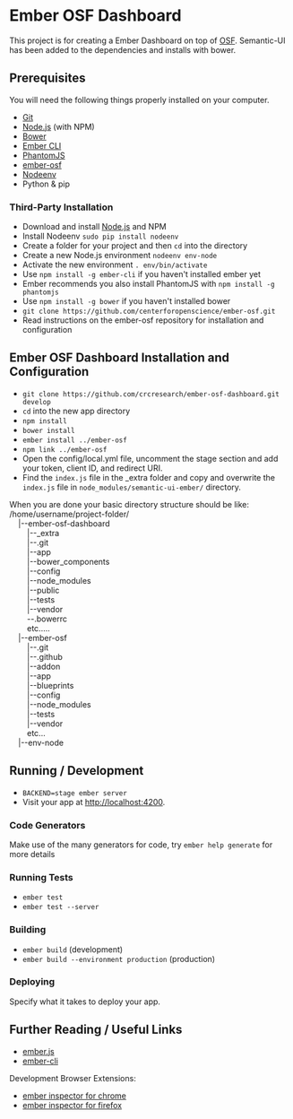 # Ember OSF Dashboard

This project is for creating a Ember Dashboard on top of [OSF](http://osf.io).  Semantic-UI
has been added to the dependencies and installs with bower.  

## Prerequisites

You will need the following things properly installed on your computer.

*   [Git](http://git-scm.com/)
*   [Node.js](http://nodejs.org/) (with NPM)
*   [Bower](http://bower.io/)
*   [Ember CLI](http://ember-cli.com/)
*   [PhantomJS](http://phantomjs.org/)
*   [ember-osf](http://github.com/centerforopenscience/ember-osf.git)
*   [Nodeenv](https://ekalinin.github.io/nodeenv/)
*   Python & pip

### Third-Party Installation

*   Download and install [Node.js](https://nodejs.org/en/download/) and NPM
*   Install Nodeenv `sudo pip install nodeenv`
*   Create a folder for your project and then `cd` into the directory
*   Create a new Node.js environment `nodeenv env-node`
*   Activate the new environment `. env/bin/activate`
*   Use `npm install -g ember-cli` if you haven't installed ember yet
*   Ember recommends you also install PhantomJS with `npm install -g phantomjs`
*   Use `npm install -g bower` if you haven't installed bower
*   `git clone https://github.com/centerforopenscience/ember-osf.git`
*   Read instructions on the ember-osf repository for installation and configuration

## Ember OSF Dashboard Installation and Configuration

*   `git clone https://github.com/crcresearch/ember-osf-dashboard.git develop`
*   `cd` into the new app directory
*   `npm install`
*   `bower install`
*   `ember install ../ember-osf`
*   `npm link ../ember-osf`
*   Open the config/local.yml file, uncomment the stage section and add your token, client ID, and redirect URI.
*   Find the `index.js` file in the _extra folder and copy and overwrite the `index.js` file in
`node_modules/semantic-ui-ember/` directory.

When you are done your basic directory structure should be like:
/home/username/project-folder/  
&nbsp;&nbsp;&nbsp;&nbsp;|--ember-osf-dashboard  
&nbsp;&nbsp;&nbsp;&nbsp;&nbsp;&nbsp;&nbsp;&nbsp;|--_extra  
&nbsp;&nbsp;&nbsp;&nbsp;&nbsp;&nbsp;&nbsp;&nbsp;|--.git  
&nbsp;&nbsp;&nbsp;&nbsp;&nbsp;&nbsp;&nbsp;&nbsp;|--app  
&nbsp;&nbsp;&nbsp;&nbsp;&nbsp;&nbsp;&nbsp;&nbsp;|--bower_components  
&nbsp;&nbsp;&nbsp;&nbsp;&nbsp;&nbsp;&nbsp;&nbsp;|--config  
&nbsp;&nbsp;&nbsp;&nbsp;&nbsp;&nbsp;&nbsp;&nbsp;|--node_modules  
&nbsp;&nbsp;&nbsp;&nbsp;&nbsp;&nbsp;&nbsp;&nbsp;|--public  
&nbsp;&nbsp;&nbsp;&nbsp;&nbsp;&nbsp;&nbsp;&nbsp;|--tests  
&nbsp;&nbsp;&nbsp;&nbsp;&nbsp;&nbsp;&nbsp;&nbsp;|--vendor  
&nbsp;&nbsp;&nbsp;&nbsp;&nbsp;&nbsp;&nbsp;&nbsp;--.bowerrc  
&nbsp;&nbsp;&nbsp;&nbsp;&nbsp;&nbsp;&nbsp;&nbsp;etc.....  
&nbsp;&nbsp;&nbsp;&nbsp;|--ember-osf  
&nbsp;&nbsp;&nbsp;&nbsp;&nbsp;&nbsp;&nbsp;&nbsp;|--.git  
&nbsp;&nbsp;&nbsp;&nbsp;&nbsp;&nbsp;&nbsp;&nbsp;|--.github  
&nbsp;&nbsp;&nbsp;&nbsp;&nbsp;&nbsp;&nbsp;&nbsp;|--addon  
&nbsp;&nbsp;&nbsp;&nbsp;&nbsp;&nbsp;&nbsp;&nbsp;|--app  
&nbsp;&nbsp;&nbsp;&nbsp;&nbsp;&nbsp;&nbsp;&nbsp;|--blueprints  
&nbsp;&nbsp;&nbsp;&nbsp;&nbsp;&nbsp;&nbsp;&nbsp;|--config  
&nbsp;&nbsp;&nbsp;&nbsp;&nbsp;&nbsp;&nbsp;&nbsp;|--node_modules  
&nbsp;&nbsp;&nbsp;&nbsp;&nbsp;&nbsp;&nbsp;&nbsp;|--tests  
&nbsp;&nbsp;&nbsp;&nbsp;&nbsp;&nbsp;&nbsp;&nbsp;|--vendor  
&nbsp;&nbsp;&nbsp;&nbsp;&nbsp;&nbsp;&nbsp;&nbsp;etc...  
&nbsp;&nbsp;&nbsp;&nbsp;|--env-node  

## Running / Development

*   `BACKEND=stage ember server`
*   Visit your app at [http://localhost:4200](http://localhost:4200).

### Code Generators

Make use of the many generators for code, try `ember help generate` for more details

### Running Tests

*   `ember test`
*   `ember test --server`

### Building

*   `ember build` (development)
*   `ember build --environment production` (production)

### Deploying

Specify what it takes to deploy your app.

## Further Reading / Useful Links

*   [ember.js](http://emberjs.com/)
*   [ember-cli](http://ember-cli.com/)

Development Browser Extensions:

*   [ember inspector for
chrome](https://chrome.google.com/webstore/detail/ember-inspector/bmdblncegkenkacieihfhpjfppoconhi)
*   [ember inspector for firefox](https://addons.mozilla.org/en-US/firefox/addon/ember-inspector/)
